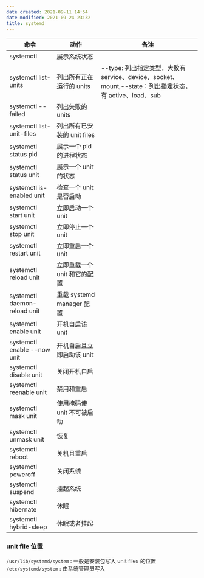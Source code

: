 ```yaml
---
date created: 2021-09-11 14:54
date modified: 2021-09-24 23:32
title: systemd
---
```

| 命令 | 动作 | 备注 |
| --- | --- | --- |
| systemctl |展示系统状态 | |
| systemctl list-units | 列出所有正在运行的 units | --type: 列出指定类型，大致有 service、device、socket、mount,--state：列出指定状态，有 active、load、sub |
| systemctl --failed | 列出失败的 units | |
| systemctl list-unit-files | 列出所有已安装的 unit files | |
| systemctl status pid | 展示一个 pid 的进程状态 | |
| systemctl status unit | 展示一个 unit 的状态 | |
| systemctl is-enabled unit | 检查一个 unit 是否启动 | |
| systemctl start unit | 立即启动一个 unit | |
| systemctl stop unit | 立即停止一个 unit | |
| systemctl restart unit | 立即重启一个 unit | |
| systemctl reload unit | 立即重载一个 unit 和它的配置 | |
| systemctl daemon-reload unit | 重载 systemd manager 配置 | |
| systemctl enable unit | 开机自启该 unit | |
| systemctl enable --now unit | 开机自启且立即启动该 unit | |
| systemctl disable unit | 关闭开机自启 | |
| systemctl reenable unit | 禁用和重启 | |
| systemctl mask unit | 使用掩码使 unit 不可被启动 | |
| systemctl unmask unit | 恢复 | |
| systemctl reboot | 关机且重启 | |
| systemctl poweroff | 关闭系统 | |
| systemctl suspend | 挂起系统| |
| systemctl hibernate | 休眠 | |
| systemctl hybrid-sleep | 休眠或者挂起 | |

### unit file 位置
`/usr/lib/systemd/system` : 一般是安装包写入 unit files 的位置
`/etc/systemd/system` : 由系统管理员写入